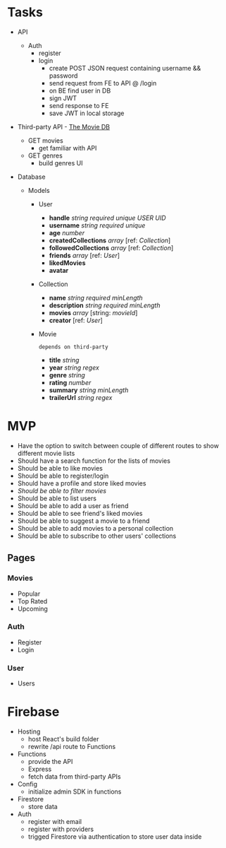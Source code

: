 # Tasks

- API

  - Auth
    - register
    - login
      - create POST JSON request containing username && password
      - send request from FE to API @ /login
      - on BE find user in DB
      - sign JWT
      - send response to FE
      - save JWT in local storage

- Third-party API - [The Movie DB](https://www.themoviedb.org/)

  - GET movies
    - get familiar with API
  - GET genres
    - build genres UI

- Database

  - Models

    - User

      - **handle** _string_ _required_ _unique_ _USER UID_
      - **username** _string_ _required_ _unique_
      - **age** _number_
      - **createdCollections** _array_ [ref: _Collection_]
      - **followedCollections** _array_ [ref: _Collection_]
      - **friends** _array_ [ref: _User_]
      - **likedMovies**
      - **avatar**

    - Collection

      - **name** _string_ _required_ _minLength_
      - **description** _string_ _required_ _minLength_
      - **movies** _array_ [string: _movieId_]
      - **creator** [ref: _User_]

    - Movie

      `depends on third-party`

      - **title** _string_
      - **year** _string_ _regex_
      - **genre** _string_
      - **rating** _number_
      - **summary** _string_ _minLength_
      - **trailerUrl** _string_ _regex_

# MVP

- Have the option to switch between couple of different routes to show different movie lists
- Should have a search function for the lists of movies
- Should be able to like movies
- Should be able to register/login
- Should have a profile and store liked movies
- _Should be able to filter movies_
- Should be able to list users
- Should be able to add a user as friend
- Should be able to see friend's liked movies
- Should be able to suggest a movie to a friend
- Should be able to add movies to a personal collection
- Should be able to subscribe to other users' collections

## Pages

### Movies

- Popular
- Top Rated
- Upcoming

### Auth

- Register
- Login

### User

- Users

# Firebase

- Hosting
  - host React's build folder
  - rewrite /api route to Functions
- Functions
  - provide the API
  - Express
  - fetch data from third-party APIs
- Config
  - initialize admin SDK in functions
- Firestore
  - store data
- Auth
  - register with email
  - register with providers
  - trigged Firestore via authentication to store user data inside
